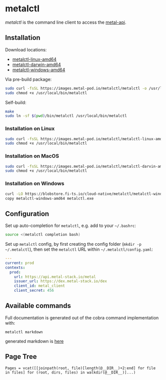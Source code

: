 # metalctl

*metalctl* is the command line client to access the [metal-api](https://github.com/metal-stack/metal-api).

## Installation

Download locations:

* [metalctl-linux-amd64](https://images.metal-pod.io/metalctl/metalctl-linux-amd64)
* [metalctl-darwin-amd64](https://images.metal-pod.io/metalctl/metalctl-darwin-amd64)
* [metalctl-windows-amd64](https://images.metal-pod.io/cloud-native/metalctl/metalctl-windows-amd64)

Via pre-build package:

```bash
sudo curl -fsSL https://images.metal-pod.io/metalctl/metalctl -o /usr/local/bin/metalctl
sudo chmod +x /usr/local/bin/metalctl
```

Self-build:

```bash
make
sudo ln -sf $(pwd)/bin/metalctl /usr/local/bin/metalctl
```

### Installation on Linux

```bash
sudo curl -fsSL https://images.metal-pod.io/metalctl/metalctl-linux-amd64 -o /usr/local/bin/metalctl
sudo chmod +x /usr/local/bin/metalctl
```

### Installation on MacOS

```bash
sudo curl -fsSL https://images.metal-pod.io/metalctl/metalctl-darvin-amd64 -o /usr/local/bin/metalctl
sudo chmod +x /usr/local/bin/metalctl
```

### Installation on Windows

```bash
curl -LO https://blobstore.fi-ts.io/cloud-native/metalctl/metalctl-windows-amd64
copy metalctl-windows-amd64 metalctl.exe
```

## Configuration

Set up auto-completion for `metalctl`, e.g. add to your `~/.bashrc`:

```bash
source <(metalctl completion bash)
```

Set up `metalctl` config, by first creating the config folder (`mkdir -p ~/.metalctl`), then set the `metalctl` URL within `~/.metalctl/config.yaml`:

```yaml
---
current: prod
contexts:
  prod:
    url: https://api.metal-stack.io/metal
    issuer_url: https://dex.metal-stack.io/dex
    client_id: metal_client
    client_secret: 456
```

## Available commands

Full documentation is generated out of the cobra command implementation with:

`metalctl markdown`

generated markdown is [here](docs/metalctl.md)

## Page Tree

```@contents
Pages = vcat([[joinpath(root, file)[length(@__DIR__)+2:end] for file in files] for (root, dirs, files) in walkdir(@__DIR__)]...)
```
